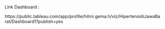 Link Dashboard : 
<p>https://public.tableau.com/app/profile/hilmi.gema.h/viz/HipertensidiJawaBarat/Dashboard1?publish=yes</p>
